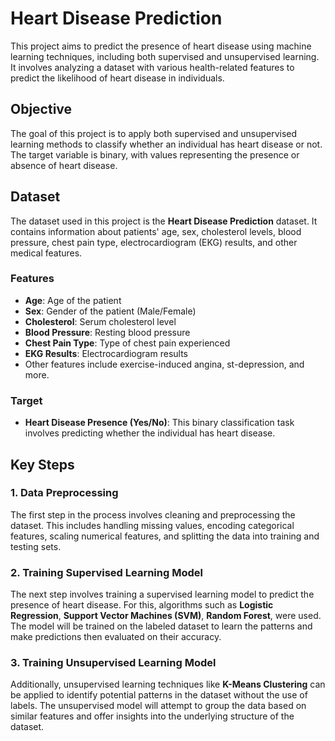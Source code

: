 # Heart Disease Prediction

This project aims to predict the presence of heart disease using machine learning techniques, including both supervised and unsupervised learning. It involves analyzing a dataset with various health-related features to predict the likelihood of heart disease in individuals.

## Objective

The goal of this project is to apply both supervised and unsupervised learning methods to classify whether an individual has heart disease or not. The target variable is binary, with values representing the presence or absence of heart disease.

## Dataset

The dataset used in this project is the **Heart Disease Prediction** dataset. It contains information about patients' age, sex, cholesterol levels, blood pressure, chest pain type, electrocardiogram (EKG) results, and other medical features.

### Features

- **Age**: Age of the patient
- **Sex**: Gender of the patient (Male/Female)
- **Cholesterol**: Serum cholesterol level
- **Blood Pressure**: Resting blood pressure
- **Chest Pain Type**: Type of chest pain experienced
- **EKG Results**: Electrocardiogram results
- Other features include exercise-induced angina, st-depression, and more.

### Target

- **Heart Disease Presence (Yes/No)**: This binary classification task involves predicting whether the individual has heart disease.

## Key Steps

### 1. Data Preprocessing

The first step in the process involves cleaning and preprocessing the dataset. This includes handling missing values, encoding categorical features, scaling numerical features, and splitting the data into training and testing sets.

### 2. Training Supervised Learning Model

The next step involves training a supervised learning model to predict the presence of heart disease. For this, algorithms such as **Logistic Regression**, **Support Vector Machines (SVM)**, **Random Forest**, were used. The model will be trained on the labeled dataset to learn the patterns and make predictions then evaluated on their accuracy.

### 3. Training Unsupervised Learning Model

Additionally, unsupervised learning techniques like **K-Means Clustering** can be applied to identify potential patterns in the dataset without the use of labels. The unsupervised model will attempt to group the data based on similar features and offer insights into the underlying structure of the dataset.


